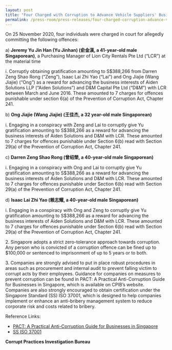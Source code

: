 ```yaml
---
layout: post
title: "Four Charged with Corruption to Advance Vehicle Suppliers' Business Interests"
permalink: /press-room/press-releases/four-charged-corruption-advance-vehicle-suppliers'-business-interests/
---
```


On 25 November 2020, four individuals were charged in court for allegedly committing the following offences:

a) **Jeremy Yu Jin Han (Yu Jinhan) (俞金漢, a 41-year-old male Singaporean)**, a Purchasing Manager of Lion City Rentals Pte Ltd (“LCR”) at the material time

i. Corruptly obtaining gratification amounting to S$388,266 from Darren Zeng Shao Rong (“Zeng”), Isaac Lai Zhi Yao (“Lai”) and Ong Jiajie (Wang Jiajie) (“Ong”) as a reward for advancing the business interests of Aiden Solutions LLP (“Aiden Solutions”) and D&M Capital Pte Ltd (“D&M”) with LCR between March and June 2016. These amounted to 7 charges for offences punishable under section 6(a) of the Prevention of Corruption Act, Chapter 241.

b) **Ong Jiajie (Wang Jiajie) (王佳杰, a 32 year-old male Singaporean)**

i. Engaging in a conspiracy with Zeng and Lai to corruptly give Yu gratification amounting to S$388,266 as a reward for advancing the business interests of Aiden Solutions and D&M with LCR. These amounted to 7 charges for offences punishable under Section 6(b) read with Section 29(a) of the Prevention of Corruption Act, Chapter 241.

c) **Darren Zeng Shao Rong (曾绍榮, a 40-year-old male Singaporean)**

i. Engaging in a conspiracy with Ong and Lai to corruptly give Yu gratification amounting to S$388,266 as a reward for advancing the business interests of Aiden Solutions and D&M with LCR. These amounted to 7 charges for offences punishable under Section 6(b) read with Section 29(a) of the Prevention of Corruption Act, Chapter 241.

d) **Isaac Lai Zhi Yao (赖志耀, a 40-year-old male Singaporean)**

i. Engaging in a conspiracy with Ong and Zeng to corruptly give Yu gratification amounting to S$388,266 as a reward for advancing the business interests of Aiden Solutions and D&M with LCR. These amounted to 7 charges for offences punishable under Section 6(b) read with Section 29(a) of the Prevention of Corruption Act, Chapter 241.

2\. Singapore adopts a strict zero-tolerance approach towards corruption. Any person who is convicted of a corruption offence can be fined up to $100,000 or sentenced to imprisonment of up to 5 years or to both.

3\. Companies are strongly advised to put in place robust procedures in areas such as procurement and internal audit to prevent falling victim to corrupt acts by their employees. Guidance for companies on measures to prevent corruption can be found in PACT: A Practical Anti-Corruption Guide for Businesses in Singapore, which is available on CPIB’s website. Companies are also strongly encouraged to obtain certification under the Singapore Standard (SS) ISO 37001, which is designed to help companies implement or enhance an anti-bribery management system to reduce corporate risk and costs related to bribery.

Reference Links:

- [PACT: A Practical Anti-Corruption Guide for Businesses in Singapore](/research-room/publications/anti-corruption-guide-for-businesses/)<br>
- [SS ISO 37001](/research-room/publications/ss-iso-37001/)

**Corrupt Practices Investigation Bureau**
